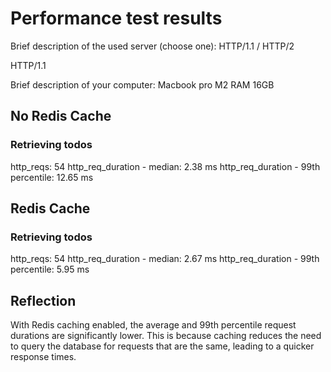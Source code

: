 # Performance test results

Brief description of the used server (choose one): HTTP/1.1 / HTTP/2

HTTP/1.1

Brief description of your computer:
Macbook pro M2
RAM 16GB

## No Redis Cache

### Retrieving todos

http_reqs: 54
http_req_duration - median: 2.38 ms
http_req_duration - 99th percentile: 12.65 ms

## Redis Cache

### Retrieving todos

http_reqs: 54
http_req_duration - median: 2.67 ms
http_req_duration - 99th percentile: 5.95 ms

## Reflection

With Redis caching enabled, the average and 99th percentile request durations are significantly lower. This is because caching reduces the need to query the database for requests that are the same, leading to a quicker response times.